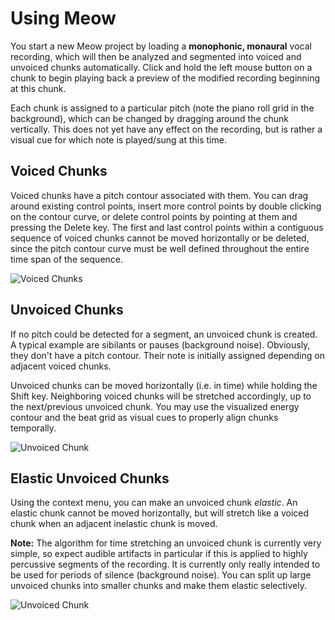# Using Meow
You start a new Meow project by loading a **monophonic, monaural** vocal recording, which will then
be analyzed and segmented into voiced and unvoiced chunks automatically.
Click and hold the left mouse button on a chunk to begin playing back a preview of the modified recording
beginning at this chunk.

Each chunk is assigned to a particular pitch (note the piano roll grid in the background), which can be
changed by dragging around the chunk vertically. This does not yet have any effect on the recording,
but is rather a visual cue for which note is played/sung at this time.

## Voiced Chunks
Voiced chunks have a pitch contour associated with them. You can drag around existing control points,
insert more control points by double clicking on the contour curve, or delete control points by pointing
at them and pressing the Delete key. The first and last control points within a contiguous sequence
of voiced chunks cannot be moved horizontally or be deleted, since the pitch contour curve must be well
defined throughout the entire time span of the sequence.

![Voiced Chunks](/assets/voicedchunks.png)

## Unvoiced Chunks
If no pitch could be detected for a segment, an unvoiced chunk is created. A typical example are
sibilants or pauses (background noise). Obviously, they don't have a pitch contour. Their note is
initially assigned depending on adjacent voiced chunks.

Unvoiced chunks can be moved horizontally (i.e. in time) while holding the Shift key. Neighboring
voiced chunks will be stretched accordingly, up to the next/previous unvoiced chunk.
You may use the visualized energy contour and the beat grid as visual cues to properly align chunks temporally.

![Unvoiced Chunk](/assets/unvoicedchunk.png)

## Elastic Unvoiced Chunks
Using the context menu, you can make an unvoiced chunk _elastic_. An elastic chunk cannot be moved
horizontally, but will stretch like a voiced chunk when an adjacent inelastic chunk is moved.

**Note:** The algorithm for time stretching an unvoiced chunk is currently very simple, so expect
audible artifacts in particular if this is applied to highly percussive segments of the recording.
It is currently only really intended to be used for periods of silence (background noise). You can split
up large unvoiced chunks into smaller chunks and make them elastic selectively.

![Unvoiced Chunk](/assets/elasticcontextmenu.png)
